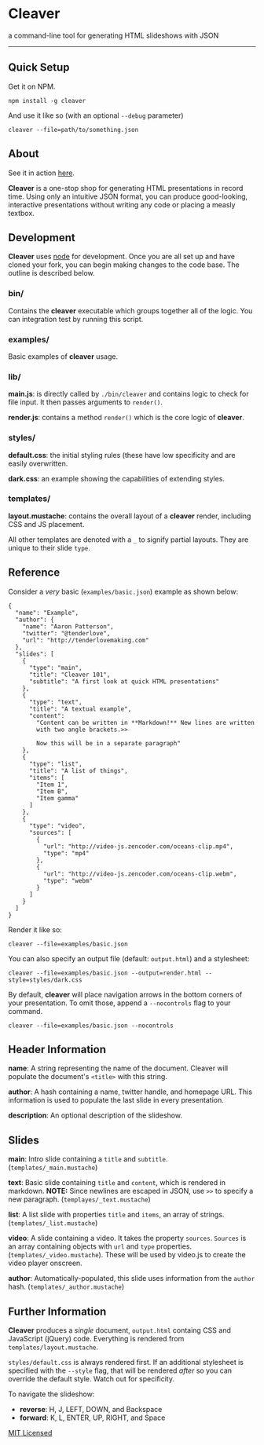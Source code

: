 # Cleaver

a command-line tool for generating HTML slideshows with JSON

---

## Quick Setup

Get it on NPM.

```
npm install -g cleaver
```

And use it like so (with an optional `--debug` parameter)

```
cleaver --file=path/to/something.json
```

## About

See it in action [here](http://prezjordan.github.com/cleaver).

**Cleaver** is a one-stop shop for generating HTML presentations in
record time. Using only an intuitive JSON format, you can produce
good-looking, interactive presentations without writing any code
or placing a measly textbox.

## Development

**Cleaver** uses [node](http://nodejs.org) for development. Once you are
  all set up and have cloned your fork, you can begin making
  changes to the code base. The outline is described below.

### bin/

Contains the **cleaver** executable which groups together all of the
  logic. You can integration test by running this script.

### examples/

Basic examples of **cleaver** usage.

### lib/

**main.js**: is directly called by `./bin/cleaver` and contains logic to
  check for file input. It then passes arguments to `render()`.

**render.js**: contains a method `render()` which is the core logic of
  **cleaver**.

### styles/

**default.css**: the initial styling rules (these have low specificity
  and are easily overwritten.

**dark.css**: an example showing the capabilities of extending styles.

### templates/

**layout.mustache**: contains the overall layout of a **cleaver**
  render, including CSS and JS placement.

All other templates are denoted with a `_` to signify partial layouts.
  They are unique to their slide `type`.

## Reference

Consider a *very* basic (`examples/basic.json`) example as shown below:

```
{
  "name": "Example",
  "author": {
    "name": "Aaron Patterson",
    "twitter": "@tenderlove",
    "url": "http://tenderlovemaking.com"
  },
  "slides": [
    {
      "type": "main",
      "title": "Cleaver 101",
      "subtitle": "A first look at quick HTML presentations"
    },
    {
      "type": "text",
      "title": "A textual example",
      "content": 
        "Content can be written in **Markdown!** New lines are written
        with two angle brackets.>>

        Now this will be in a separate paragraph"
    },
    {
      "type": "list",
      "title": "A list of things",
      "items": [
        "Item 1",
        "Item B",
        "Item gamma"
      ]
    },
    {
      "type": "video",
      "sources": [
        {
          "url": "http://video-js.zencoder.com/oceans-clip.mp4",
          "type": "mp4" 
        },
        {
          "url": "http://video-js.zencoder.com/oceans-clip.webm",
          "type": "webm" 
        }
      ]
    }
  ]
}
```

Render it like so:

```
cleaver --file=examples/basic.json
```

You can also specify an output file (default: `output.html`) and a
stylesheet:

```
cleaver --file=examples/basic.json --output=render.html --style=styles/dark.css
```

By default, **cleaver** will place navigation arrows in the bottom
  corners of your presentation. To omit those, append a `--nocontrols`
  flag to your command.

```
cleaver --file=examples/basic.json --nocontrols
```

## Header Information

**name**: A string representing the name of the document. Cleaver will
  populate the document's `<title>` with this string.

**author**: A hash containing a name, twitter handle, and homepage URL. This information
  is used to populate the last slide in every presentation.

**description**: An optional description of the slideshow.

## Slides

**main**: Intro slide containing a `title` and `subtitle`. (`templates/_main.mustache`)

**text**: Basic slide containing `title` and `content`, which is rendered in markdown. 
  **NOTE:** Since newlines are escaped in JSON, use `>>` to specify a new paragraph. (`templayes/_text.mustache`)

**list**: A list slide with properties `title` and `items`, an array of strings. (`templates/_list.mustache`)

**video**: A slide containing a video. It takes the property `sources`. `Sources` is an array containing objects with `url` and `type` properties. (`templates/_video.mustache`). These will be used by video.js to create the video player onscreen.

**author**: Automatically-populated, this slide uses information from the `author` hash. (`templates/_author.mustache`)

## Further Information

**Cleaver** produces a *single* document, `output.html` containg CSS and JavaScript (jQuery) code. Everything is 
  rendered from `templates/layout.mustache`.

`styles/default.css` is always rendered first. If an additional
  stylesheet is specified with the `--style` flag, that will be rendered
  *after* so you can override the default style. Watch out for specificity.

To navigate the slideshow: 

* **reverse**: H, J, LEFT, DOWN, and Backspace
* **forward**: K, L, ENTER, UP, RIGHT, and Space

[MIT Licensed](https://github.com/prezjordan/cleaver/blob/master/LICENSE)
